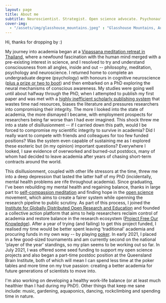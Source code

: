 ```yaml
---
layout: page
title: About me
subtitle: Neuroscientist. Strategist. Open science advocate. Psychonaut. Meditator. Dancer.
cover-img: 
  - "/assets/img/glasshouse_mountains.jpeg" : "Glasshouse Mountains, Australia (2020)"
---
```


Hi, thanks for dropping by :)

My journey into academia began at a [Vipassana meditation retreat in Thailand](https://www.suanmokkh-idh.org/), where a newfound fascination with the human mind merged with a pre-existing interest in science, and I resolved to try and understand consciousness from all angles, inside and out -- philosophy, meditation, psychology and neuroscience. I returned home to complete an undergraduate degree (psychology) with honours in cognitive neuroscience ([plus a prize or two to boot](https://coopersmout.com/awards/)) and then embarked on a PhD exploring the neural mechanisms of conscious awareness. My studies were going well until about halfway through the PhD, when I attempted to publish my first paper and was met with a [highly inefficient scholarly publishing system](https://aeon.co/ideas/scholarly-publishing-is-broken-heres-how-to-fix-it) that wastes time nad resources, biases the literature and pressures researchers into compromising their integrity. The more I looked into the state of academia, the more dismayed I became, with employment prospects for researchers being far worse than I had ever imagined. This shock threw me into a state of disillusionment -- if I carried down this path, would I be forced to compromise my scientific integrity to survive in academia? Did I really want to compete with friends and colleagues for too few funded positions? Was the system even capable of sustaining me as I explored these esoteric but (in my opinion) important questions? Everywhere I looked, I saw evidence of overworked and burned-out postdocs, many of whom had decided to leave academia after years of chasing short-term contracts around the world.

This disillusionment, coupled with other life stressors at the time, threw me into a deep depression that lasted the latter half of my PhD (incidentally, mental health problems are rife throughout academia). Since graduating, I've been rebuilding my mental health and regaining balance, thanks in large part to [self-compassion meditation](https://self-compassion.org/category/exercises/#exercises) and finding hope in the [open science](/openscience) movement, which aims to create a fairer system while openning the research pipeline to public scrutiny. As part of this process, I joined the [Institute for Globally Distributed Open Research and Education](https://igdore.org/) and founded a collective action platform that aims to help researchers reclaim control of academia and restore balance in the research ecosystem ([Project Free Our Knowledge](https://freeourknowledge.org/)). After a year of trying (and failing) to get this project funded, I realised my time would be better spent leaving 'traditional' academia and procuring funds in my own way -- by playing [poker](/poker). In early 2021, I placed in a few good-sized tournaments and am currently second on the national 'player of the year' standings, so my plan seems to be working out so far. In July 2021, I was offered some seed funding to support my open science projects and also began a part-time postdoc position at the Queensland Brain Institute, both of which will mean I can spend less time at the poker tables and more time on my true passion: creating a better academia for future generations of scientists to move into.

I'm also working on developing a healthy work-life balance (or at least much healthier than I had during my PhD!). Other things that keep me sane include: music, gardening, aquaponics, dancing, rockclimbing and spending time in nature. 
